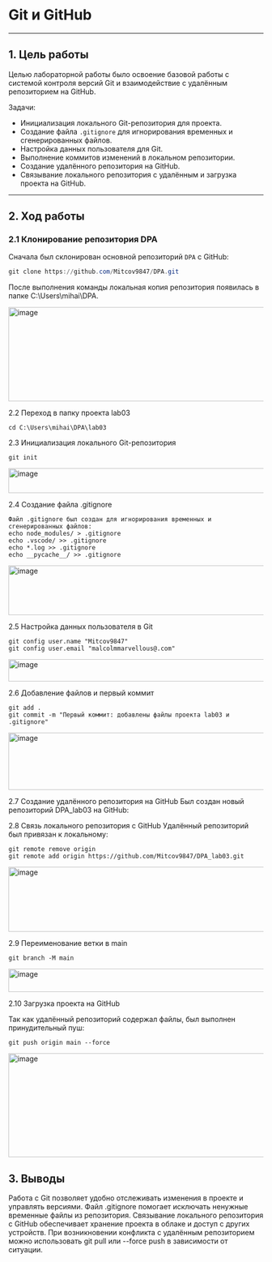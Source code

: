 # Git и GitHub  
---

## 1. Цель работы

Целью лабораторной работы было освоение базовой работы с системой контроля версий Git и взаимодействие с удалённым репозиторием на GitHub.  

Задачи:  
- Инициализация локального Git-репозитория для проекта.  
- Создание файла `.gitignore` для игнорирования временных и сгенерированных файлов.  
- Настройка данных пользователя для Git.  
- Выполнение коммитов изменений в локальном репозитории.  
- Создание удалённого репозитория на GitHub.  
- Связывание локального репозитория с удалённым и загрузка проекта на GitHub.  

---

## 2. Ход работы

### 2.1 Клонирование репозитория DPA  

Сначала был склонирован основной репозиторий `DPA` с GitHub:  

```powershell
git clone https://github.com/Mitcov9847/DPA.git
```
После выполнения команды локальная копия репозитория появилась в папке C:\Users\mihai\DPA.

<img width="917" height="186" alt="image" src="https://github.com/user-attachments/assets/88189491-6971-44a7-9d3d-9c3cacbe5106" />

2.2 Переход в папку проекта lab03
```
cd C:\Users\mihai\DPA\lab03
```
2.3 Инициализация локального Git-репозитория
```
git init
```
<img width="663" height="49" alt="image" src="https://github.com/user-attachments/assets/bee4b871-838f-4339-989e-616ecbfd4e70" />

2.4 Создание файла .gitignore
```
Файл .gitignore был создан для игнорирования временных и сгенерированных файлов:
echo node_modules/ > .gitignore
echo .vscode/ >> .gitignore
echo *.log >> .gitignore
echo __pycache__/ >> .gitignore
```
<img width="870" height="98" alt="image" src="https://github.com/user-attachments/assets/31b0f53b-5ac6-4709-8164-b05fe107712b" />

2.5 Настройка данных пользователя в Git
```
git config user.name "Mitcov9847"
git config user.email "malcolmmarvellous@.com"
```
<img width="1050" height="44" alt="image" src="https://github.com/user-attachments/assets/17d4444f-9969-404c-a140-4a979022e5f2" />

2.6 Добавление файлов и первый коммит
```
git add .
git commit -m "Первый коммит: добавлены файлы проекта lab03 и .gitignore"
```
<img width="1067" height="113" alt="image" src="https://github.com/user-attachments/assets/c802396e-2d32-4435-b007-9b5bb0046ed2" />

2.7 Создание удалённого репозитория на GitHub
Был создан новый репозиторий DPA_lab03 на GitHub:

2.8 Связь локального репозитория с GitHub
Удалённый репозиторий был привязан к локальному:
```
git remote remove origin
git remote add origin https://github.com/Mitcov9847/DPA_lab03.git
```
<img width="1069" height="128" alt="image" src="https://github.com/user-attachments/assets/842f46d8-247c-4ac7-8677-bb71ba723b5a" />

2.9 Переименование ветки в main
```
git branch -M main
```
<img width="808" height="46" alt="image" src="https://github.com/user-attachments/assets/d39d7108-e1e2-4faa-b010-9a5d2d1159ad" />

2.10 Загрузка проекта на GitHub

Так как удалённый репозиторий содержал файлы, был выполнен принудительный пуш:
```
git push origin main --force
```
<img width="804" height="205" alt="image" src="https://github.com/user-attachments/assets/89089919-8bf2-46c8-b2b8-6a719b1a9008" />

## 3. Выводы
Работа с Git позволяет удобно отслеживать изменения в проекте и управлять версиями.
Файл .gitignore помогает исключать ненужные временные файлы из репозитория.
Связывание локального репозитория с GitHub обеспечивает хранение проекта в облаке и доступ с других устройств.
При возникновении конфликта с удалённым репозиторием можно использовать git pull или --force push в зависимости от ситуации.

